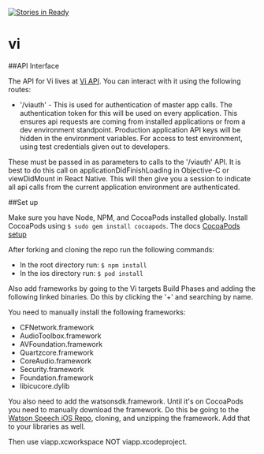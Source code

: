 [![Stories in Ready](https://badge.waffle.io/brawnyelectron/vi.png?label=ready&title=Ready)](https://waffle.io/brawnyelectron/vi)
# vi

##API Interface

The API for Vi lives at [Vi API](http://viapi.io). You can interact with it using the following routes:

* '/viauth' - This is used for authentication of master app calls. The authentication token for this will be used on every application. This ensures api requests are coming from installed applications or from a dev environment standpoint. Production application API keys will be hidden in the environment variables. For access to test environment, using test credentials given out to developers.

These must be passed in as parameters to calls to the '/viauth' API. It is best to do this call on applicationDidFinishLoading in Objective-C or viewDidMount in React Native. This will then give you a session to indicate all api calls from the current application environment are authenticated.

##Set up

Make sure you have Node, NPM, and CocoaPods installed globally. Install CocoaPods using `$ sudo gem install cocoapods`. The docs [CocoaPods setup](http://guides.cocoapods.org/using/getting-started.html)

After forking and cloning the repo run the following commands:

- In the root directory run: `$ npm install`
- In the ios directory run: `$ pod install`

Also add frameworks by going to the Vi targets Build Phases and adding the following linked binaries. Do this by clicking the '+' and searching by name.

You need to manually install the following frameworks:
- CFNetwork.framework
- AudioToolbox.framework
- AVFoundation.framework
- Quartzcore.framework
- CoreAudio.framework
- Security.framework
- Foundation.framework
- libicucore.dylib

You also need to add the watsonsdk.framework. Until it's on CocoaPods you need to manually download the framework. Do this be going to the [Watson Speech iOS Repo](https://github.com/watson-developer-cloud/speech-ios-sdk), cloning, and unzipping the framework. Add that to your libraries as well.

Then use viapp.xcworkspace NOT viapp.xcodeproject.
